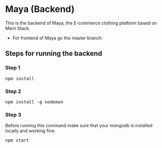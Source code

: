 # Maya (Backend)

This is the backend of Maya, the E-commerce clothing platform based on Mern Stack.
* For frontend of Maya go the master branch
 
## Steps for running the backend

### Step 1
<pre>npm install</pre>

### Step 2
<pre>npm install -g nodemon</pre>

### Step 3
Before running this command make sure that your mongodb is installed locally and working fine.
<pre>npm start</pre>
